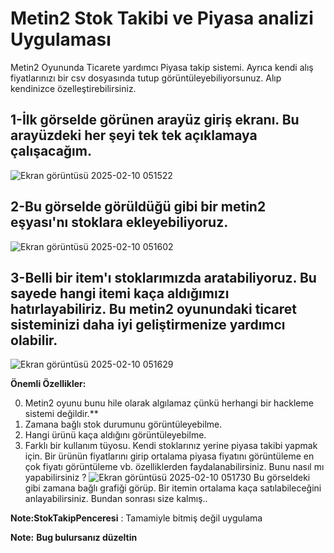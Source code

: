 # **Metin2 Stok Takibi ve Piyasa analizi Uygulaması**


 Metin2 Oyununda Ticarete yardımcı Piyasa takip sistemi. Ayrıca kendi alış fiyatlarınızı bir csv dosyasında tutup görüntüleyebiliyorsunuz.
 Alıp kendinizce özelleştirebilirsiniz.

## **1-İlk görselde görünen arayüz giriş ekranı. Bu arayüzdeki her şeyi tek tek açıklamaya çalışacağım.**
![Ekran görüntüsü 2025-02-10 051522](https://github.com/user-attachments/assets/6d4a7d67-24b5-4f5d-9ad1-e9dba19a1fb6)

## **2-Bu görselde görüldüğü gibi bir metin2 eşyası'nı stoklara ekleyebiliyoruz.**

![Ekran görüntüsü 2025-02-10 051602](https://github.com/user-attachments/assets/7ec83c48-c3b5-4294-ad96-95ead844b7bc)

## **3-Belli bir item'ı stoklarımızda aratabiliyoruz. Bu sayede hangi itemi kaça aldığımızı hatırlayabiliriz. Bu metin2 oyunundaki ticaret sisteminizi daha iyi geliştirmenize yardımcı olabilir.**

![Ekran görüntüsü 2025-02-10 051629](https://github.com/user-attachments/assets/40ec81b9-dbe5-48f0-8058-7c4a8dba665e)

**Önemli Özellikler:**

0. Metin2 oyunu bunu hile olarak algılamaz çünkü herhangi bir hackleme sistemi değildir.**
1. Zamana bağlı stok durumunu görüntüleyebilme.
2. Hangi ürünü kaça aldığını görüntüleyebilme.
3. Farklı bir kullanım tüyosu. Kendi stoklarınız yerine piyasa takibi yapmak için. Bir ürünün fiyatlarını girip ortalama piyasa fiyatını görüntüleme en çok fiyatı görüntüleme vb. özelliklerden faydalanabilirsiniz. Bunu nasıl mı yapabilirsiniz ?
   ![Ekran görüntüsü 2025-02-10 051730](https://github.com/user-attachments/assets/87240654-69dd-4708-b137-ab0b681b62d6)
Bu görseldeki gibi zamana bağlı grafiği görüp. Bir itemin ortalama kaça satılabileceğini anlayabilirsiniz. Bundan sonrası size kalmış..



**Note:StokTakipPenceresi** : Tamamiyle bitmiş değil uygulama


**Note:** **Bug bulursanız düzeltin**
